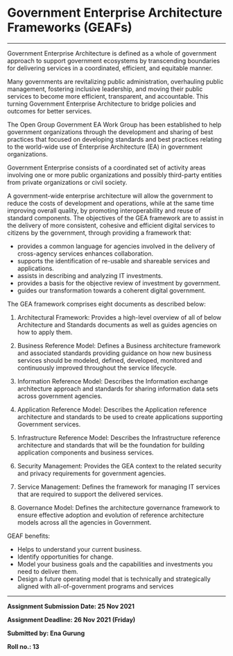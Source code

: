 # Government Enterprise Architecture Frameworks (GEAFs)
---

Government Enterprise Architecture is defined as a whole of government approach to support government ecosystems by transcending boundaries for delivering services in a coordinated, efficient, and equitable manner.

Many governments are revitalizing public administration, overhauling public management, fostering inclusive leadership, and moving their public services to become more efficient, transparent, and accountable. This turning Government Enterprise Architecture to bridge policies and outcomes for better services.

The Open Group Government EA Work Group has been established to help government organizations through the development and sharing of best practices that focused on developing standards and best practices relating to the world-wide use of Enterprise Architecture (EA) in government organizations.

Government Enterprise consists of a coordinated set of activity areas involving one or more public organizations and possibly third-party entities from private organizations or civil society.

A government-wide enterprise architecture will allow the government to reduce the costs of development and operations, while at the same time improving overall quality, by promoting interoperability and reuse of standard components. The objectives of the GEA framework are to assist in the delivery of more consistent, cohesive and efficient digital services to citizens by the government, through providing a framework that:

* provides a common language for agencies involved in the delivery of cross-agency services enhances collaboration.
* supports the identification of re-usable and shareable services and applications.
* assists in describing and analyzing IT investments.
* provides a basis for the objective review of investment by government.
* guides our transformation towards a coherent digital government.

The GEA framework comprises eight documents as described below:

1. Architectural Framework: Provides a high-level overview of all of below Architecture and Standards documents as well as guides agencies on how to apply them.

2. Business Reference Model: Defines a Business architecture framework and associated standards providing guidance on how new business services should be modeled, defined, developed, monitored and continuously improved throughout the service lifecycle.

3. Information Reference Model: Describes the Information exchange architecture approach and standards for sharing information data sets across government agencies.

4. Application Reference Model: Describes the Application reference architecture and standards to be used to create applications supporting Government services.

5. Infrastructure Reference Model: Describes the Infrastructure reference architecture and standards that will be the foundation for building application components and business services.

6. Security Management: Provides the GEA context to the related security and privacy requirements for government agencies.

7. Service Management: Defines the framework for managing IT services that are required to support the delivered services.

8. Governance Model: Defines the architecture governance framework to ensure effective adoption and evolution of reference architecture models across all the agencies in Government.

GEAF benefits: 

- Helps to understand your current business.
- Identify opportunities for change.
- Model your business goals and the capabilities and investments you need to deliver them.
- Design a future operating model that is technically and strategically aligned with all-of-government programs and services

---
**Assignment Submission Date: 25 Nov 2021**

**Assignment Deadline: 26 Nov 2021 (Friday)**

**Submitted by: Ena Gurung**

**Roll no.: 13**
